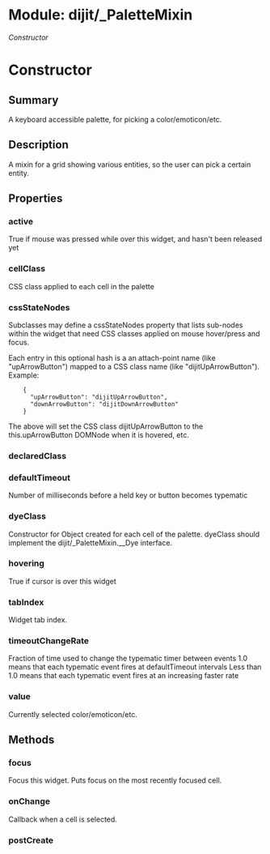 # Module: dijit/_PaletteMixin

*Constructor*

# Constructor

## Summary

A keyboard accessible palette, for picking a color/emoticon/etc.
## Description

A mixin for a grid showing various entities, so the user can pick a certain entity.
## Properties

### active
True if mouse was pressed while over this widget, and hasn't been released yet

### cellClass
CSS class applied to each cell in the palette

### cssStateNodes
Subclasses may define a cssStateNodes property that lists sub-nodes within the widget that
need CSS classes applied on mouse hover/press and focus.

Each entry in this optional hash is a an attach-point name (like "upArrowButton") mapped to a CSS class name
(like "dijitUpArrowButton"). Example:

        {
          "upArrowButton": "dijitUpArrowButton",
          "downArrowButton": "dijitDownArrowButton"
        }

The above will set the CSS class dijitUpArrowButton to the this.upArrowButton DOMNode when it
is hovered, etc.

### declaredClass


### defaultTimeout
Number of milliseconds before a held key or button becomes typematic

### dyeClass
Constructor for Object created for each cell of the palette.
dyeClass should implement the dijit/_PaletteMixin.__Dye interface.

### hovering
True if cursor is over this widget

### tabIndex
Widget tab index.

### timeoutChangeRate
Fraction of time used to change the typematic timer between events
1.0 means that each typematic event fires at defaultTimeout intervals
Less than 1.0 means that each typematic event fires at an increasing faster rate

### value
Currently selected color/emoticon/etc.

## Methods

### focus
Focus this widget.  Puts focus on the most recently focused cell.

### onChange
Callback when a cell is selected.

### postCreate


